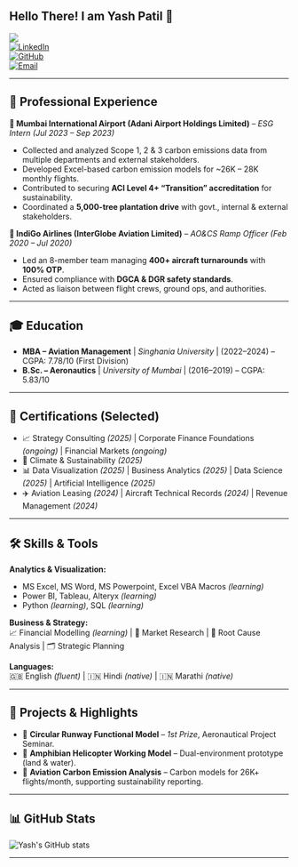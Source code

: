 ## Hello There! I am Yash Patil 👋

[![](https://komarev.com/ghpvc/?username=yrp-yashpatil&flat-square)](https://github.com/yrp-yashpatil)  
[![LinkedIn](https://img.shields.io/badge/LinkedIn-Connect-white?logo=linkedin)](https://linkedin.com/in/yashpatil08)  
[![GitHub](https://img.shields.io/badge/GitHub-Follow-white?logo=github)](https://github.com/yrp-yashpatil)  
[![Email](https://img.shields.io/badge/Email-Contact%20Me-white?logo=email)](mailto:yrp.yashpatil@outlook.com) 

---

## 💼 Professional Experience

**🌱 Mumbai International Airport (Adani Airport Holdings Limited)** – *ESG Intern* *(Jul 2023 – Sep 2023)*
- Collected and analyzed Scope 1, 2 & 3 carbon emissions data from multiple departments and external stakeholders. 
- Developed Excel-based carbon emission models for ~26K – 28K monthly flights.
- Contributed to securing **ACI Level 4+ “Transition” accreditation** for sustainability.  
- Coordinated a **5,000-tree plantation drive** with govt., internal & external stakeholders.

**🛫 IndiGo Airlines (InterGlobe Aviation Limited)** – *AO&CS Ramp Officer* *(Feb 2020 – Jul 2020)*
- Led an 8-member team managing **400+ aircraft turnarounds** with **100% OTP**.  
- Ensured compliance with **DGCA & DGR safety standards**.  
- Acted as liaison between flight crews, ground ops, and authorities.  

---

## 🎓 Education  
- **MBA – Aviation Management** | *Singhania University* | (2022–2024) – CGPA: 7.78/10 (First Division)  
- **B.Sc. – Aeronautics** | *University of Mumbai* | (2016–2019) – CGPA: 5.83/10  

---

## 📜 Certifications (Selected)  
- 📈 Strategy Consulting *(2025)* | Corporate Finance Foundations *(ongoing)* | Financial Markets *(ongoing)*
- 🌱 Climate & Sustainability *(2025)*  
- 📊 Data Visualization *(2025)* | Business Analytics *(2025)* | Data Science *(2025)* | Artificial Intelligence *(2025)*  
- ✈️ Aviation Leasing *(2024)* | Aircraft Technical Records *(2024)* | Revenue Management *(2024)*  

---

## 🛠️ Skills & Tools  
**Analytics & Visualization:**  
- MS Excel, MS Word, MS Powerpoint, Excel VBA Macros *(learning)*
- Power BI, Tableau, Alteryx *(learning)*
- Python *(learning)*, SQL *(learning)*

**Business & Strategy:**  
📈 Financial Modelling *(learning)* | 🔎 Market Research | 🧩 Root Cause Analysis | 🗂️ Strategic Planning

**Languages:**  
🇬🇧 English *(fluent)* | 🇮🇳 Hindi *(native)* | 🇮🇳 Marathi *(native)*

---

## 🚀 Projects & Highlights  
- 🛫 **Circular Runway Functional Model** – *1st Prize*, Aeronautical Project Seminar.  
- 🚁 **Amphibian Helicopter Working Model** – Dual-environment prototype (land & water). 
- 🌱 **Aviation Carbon Emission Analysis** – Carbon models for 26K+ flights/month, supporting sustainability reporting.

---

## 📊 GitHub Stats  
![Yash's GitHub stats](https://github-readme-stats.vercel.app/api?username=yrp-yashpatil&show_icons=true&theme=tokyonight)  

---
